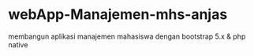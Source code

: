 # webApp-Manajemen-mhs-anjas
membangun aplikasi manajemen mahasiswa dengan bootstrap 5.x &amp; php native
